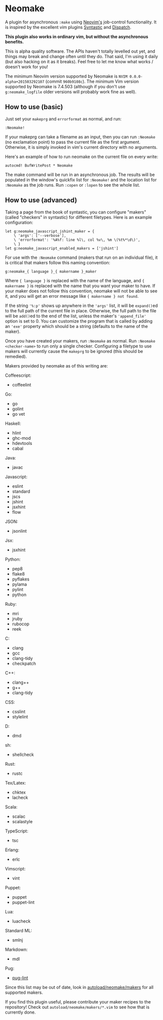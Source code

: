 # Neomake

A plugin for asynchronous `:make` using [Neovim's](http://neovim.org/)
job-control functionality. It is inspired by the excellent vim plugins
[Syntastic](https://github.com/scrooloose/syntastic) and
[Dispatch](https://github.com/tpope/vim-dispatch).

**This plugin also works in ordinary vim, but without the asynchronous benefits.**

This is alpha quality software. The APIs haven't totally levelled out yet, and
things may break and change often until they do. That said, I'm using it daily
(but also hacking on it as it breaks). Feel free to let me know what works /
doesn't work for you!

The minimum Neovim version supported by Neomake is `NVIM 0.0.0-alpha+201503292107` (commit `960b9108c`).
The minimum Vim version supported by Neomake is 7.4.503 (although if you don't
use `g:neomake_logfile` older versions will probably work fine as well).

## How to use (basic)

Just set your `makeprg` and `errorformat` as normal, and run:

    :Neomake!

If your makeprg can take a filename as an input, then you can run `:Neomake`
(no exclamation point) to pass the current file as the first argument.
Otherwise, it is simply invoked in vim's current directory with no arguments.

Here's an example of how to run neomake on the current file on every write:

    autocmd! BufWritePost * Neomake

The make command will be run in an asynchronous job. The results will be
populated in the window's quickfix list for `:Neomake!` and the location
list for `:Neomake` as the job runs. Run `:copen` or `:lopen` to see the
whole list.

## How to use (advanced)

Taking a page from the book of syntastic, you can configure "makers" (called
"checkers" in syntastic) for different filetypes. Here is an example
configuration:

```viml
let g:neomake_javascript_jshint_maker = {
    \ 'args': ['--verbose'],
    \ 'errorformat': '%A%f: line %l\, col %v\, %m \(%t%*\d\)',
    \ }
let g:neomake_javascript_enabled_makers = ['jshint']
```

For use with the `:Neomake` command (makers that run on an individual file), it
is critical that makers follow this naming convention:

    g:neomake_{ language }_{ makername }_maker

Where `{ language }` is replaced with the name of the language, and `{ makername
}` is replaced with the name that you want your maker to have. If your maker
does not follow this convention, neomake will not be able to see it, and you
will get an error message like `{ makername } not found`.

If the string `'%:p'` shows up anywhere in the `'args'` list, it will be
`expand()`ed to the full path of the current file in place. Otherwise, the full
path to the file will be `add()`ed to the end of the list, unless the maker's
`'append_file'` option is set to 0. You can customize the program that is
called by adding an `'exe'` property which should be a string (defaults to the
name of the maker).

Once you have created your makers, run `:Neomake` as normal. Run
`:Neomake <checker-name>` to run only a single checker. Configuring a
filetype to use makers will currently cause the `makeprg` to be ignored (this
should be remedied).

Makers provided by neomake as of this writing are:

Coffeescript:
- coffeelint

Go:
- go
- golint
- go vet

Haskell:
- hlint
- ghc-mod
- hdevtools
- cabal

Java:
- javac

Javascript:
- eslint
- standard
- jscs
- jshint
- jsxhint
- flow

JSON:
- jsonlint

Jsx:
- jsxhint

Python:
- pep8
- flake8
- pyflakes
- pylama
- pylint
- python

Ruby:
- mri
- jruby
- rubocop
- reek

C:
- clang
- gcc
- clang-tidy
- checkpatch

C++:
- clang++
- g++
- clang-tidy

CSS:
- csslint
- stylelint

D:
- dmd

sh:
- shellcheck

Rust:
- rustc

Tex/Latex:
- chktex
- lacheck

Scala:
- scalac
- scalastyle

TypeScript:
- tsc

Erlang:
- erlc

Vimscript:
- vint

Puppet:
- puppet
- puppet-lint

Lua:
- luacheck

Standard ML:
- smlnj

Markdown:
- mdl

Pug:
- [pug-lint](https://github.com/pugjs/pug-lint)

Since this list may be out of date, look in [autoload/neomake/makers](https://github.com/benekastah/neomake/tree/master/autoload/neomake/makers) for all supported makers.

If you find this plugin useful, please contribute your maker recipes to the
repository! Check out `autoload/neomake/makers/*.vim` to see how that is
currently done.
